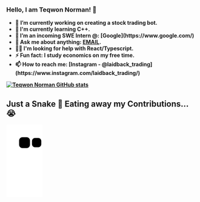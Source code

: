 ### Hello, I am Teqwon Norman! 👋


<ul>
            <li>🔭 <b>I’m currently working on creating a stock trading bot.</li>
            <li>🎯 <b>I'm currently learning C++.</li>
            <li>🤔 <b>I’m an incoming SWE Intern @</b>: [Google](https://www.google.com/)</li>
            <li>💬 <b>Ask me about anything</b>: <a href="mailto:teqwon.norman96@gmail.com">EMAIL</a>.</li>
            <li>👨‍💻 <b>I'm looking for help with React/Typescript.</li>
            <li>⚡ <b>Fun fact: I study economics on my free time.</li>
            <li>📫 <b>How to reach me: [Instagram - @laidback_trading](https://www.instagram.com/laidback_trading/)</li>
</ul>

[![Teqwon Norman GitHub stats](https://github-readme-stats.vercel.app/api?username=Teqwon-Norman&show_icons=true&theme=great-gatsby)](https://[github.com/Teqwon-Norman](https://github.com/Teqwon-Norman)/github-readme-stats)

        
## Just a Snake 🐍 Eating away my Contributions...😭
![snake gif](https://raw.githubusercontent.com/avinash-218/avinash-218/output/github-contribution-grid-snake.svg)
